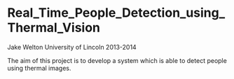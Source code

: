 Real_Time_People_Detection_using_Thermal_Vision
===============================================
Jake Welton
University of Lincoln 2013-2014

The aim of this project is to develop a system which is able to detect people using thermal images. 
